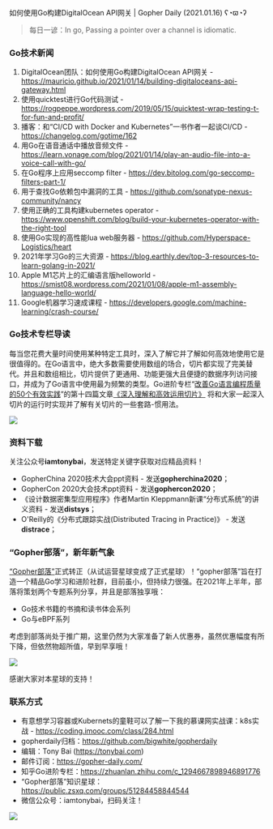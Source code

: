 如何使用Go构建DigitalOcean API网关 | Gopher Daily (2021.01.16) ʕ◔ϖ◔ʔ

>每日一谚：In go, Passing a pointer over a channel is idiomatic.

### Go技术新闻

1. DigitalOcean团队：如何使用Go构建DigitalOcean API网关 - https://mauricio.github.io/2021/01/14/building-digitaloceans-api-gateway.html
2. 使用quicktest进行Go代码测试 - https://rogpeppe.wordpress.com/2019/05/15/quicktest-wrap-testing-t-for-fun-and-profit/
3. 播客：和“CI/CD with Docker and Kubernetes”一书作者一起谈CI/CD - https://changelog.com/gotime/162
4. 用Go在语音通话中播放音频文件 - https://learn.vonage.com/blog/2021/01/14/play-an-audio-file-into-a-voice-call-with-go/
5. 在Go程序上应用seccomp filter - https://dev.bitolog.com/go-seccomp-filters-part-1/
6. 用于查找Go依赖包中漏洞的工具 - https://github.com/sonatype-nexus-community/nancy
7. 使用正确的工具构建kubernetes operator - https://www.openshift.com/blog/build-your-kubernetes-operator-with-the-right-tool
8. 使用Go实现的高性能lua web服务器 - https://github.com/Hyperspace-Logistics/heart
9. 2021年学习Go的三大资源 - https://blog.earthly.dev/top-3-resources-to-learn-golang-in-2021/
10. Apple M1芯片上的汇编语言版helloworld - https://smist08.wordpress.com/2021/01/08/apple-m1-assembly-language-hello-world/
11. Google机器学习速成课程 - https://developers.google.com/machine-learning/crash-course/


### Go技术专栏导读

每当您花费大量时间使用某种特定工具时，深入了解它并了解如何高效地使用它是很值得的。在Go语言中，绝大多数需要使用数组的场合，切片都实现了完美替代。并且和数组相比，切片提供了更通用、功能更强大且便捷的数据序列访问接口，并成为了Go语言中使用最为频繁的类型。Go进阶专栏“[改善Go语⾔编程质量的50个有效实践](https://www.imooc.com/read/87)”的第十四篇文章[《深入理解和高效运用切片》](https://www.imooc.com/read/87/article/2383) 将和大家一起深入切片的运行时实现并了解有关切片的一些套路-惯用法。

![](http://image.tonybai.com/img/202011/go-column-pgo-with-qr-and-text.png)

### 资料下载

关注公众号**iamtonybai**，发送特定关键字获取对应精品资料！

* GopherChina 2020技术大会ppt资料 - 发送**gopherchina2020**；
* GopherCon 2020大会技术ppt资料 - 发送**gophercon2020**；
* 《设计数据密集型应用程序》作者Martin Kleppmann新课“分布式系统”的讲义资料 - 发送**distsys**；
* O'Reilly的《分布式跟踪实战(Distributed Tracing in Practice)》 - 发送**distrace**；

### “Gopher部落”，新年新气象

[“Gopher部落”](https://public.zsxq.com/groups/51284458844544)正式转正（从试运营星球变成了正式星球）！“gopher部落”旨在打造一个精品Go学习和进阶社群，目前虽小，但持续力很强。在2021年上半年，部落将策划两个专题系列分享，并且是部落独享哦：

* Go技术书籍的书摘和读书体会系列
* Go与eBPF系列

考虑到部落尚处于推广期，这里仍然为大家准备了新人优惠券，虽然优惠幅度有所下降，但依然物超所值，早到早享哦！

![](http://image.tonybai.com/img/202011/gopher-tribe-zsxq.png)

感谢大家对本星球的支持！

### 联系方式

* 有意想学习容器或Kubernets的童鞋可以了解一下我的慕课网实战课：k8s实战 - https://coding.imooc.com/class/284.html
* gopherdaily归档：https://github.com/bigwhite/gopherdaily
* 编辑：Tony Bai (https://tonybai.com)
* 邮件订阅：https://gopher-daily.com/
* 知乎Go进阶专栏：https://zhuanlan.zhihu.com/c_1294667898946891776
* “Gopher部落”知识星球：https://public.zsxq.com/groups/51284458844544
* 微信公众号：iamtonybai，扫码关注！

![](http://image.tonybai.com/img/202011/qrcode_for_iamtonybai.jpg)
